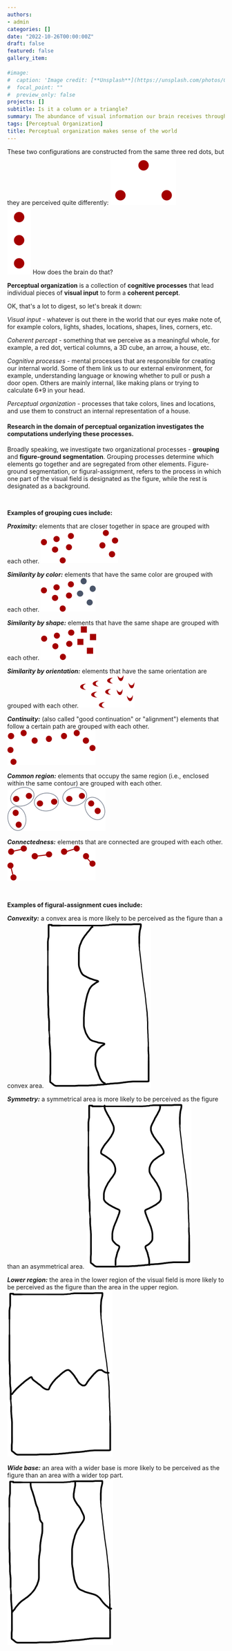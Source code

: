 ```yaml
---
authors:
- admin
categories: []
date: "2022-10-26T00:00:00Z"
draft: false
featured: false
gallery_item:

#image:
#  caption: 'Image credit: [**Unsplash**](https://unsplash.com/photos/CpkOjOcXdUY)'
#  focal_point: ""
#  preview_only: false
projects: []
subtitle: Is it a column or a triangle?
summary: The abundance of visual information our brain receives through the eyes is sorted and organized to construct coherent objects
tags: [Perceptual Organization]
title: Perceptual organization makes sense of the world 
---
```


These two configurations are constructed from the same three red dots, but they are perceived quite differently:
![png](./triangle_redDots.png)  
![png](./Column_redDots.png)
How does the brain do that?

**Perceptual organization** is a collection of **cognitive processes** that lead individual pieces of **visual input** to form a **coherent percept**. 

OK, that's a lot to digest, so let's break it down:

*Visual input* - whatever is out there in the world that our eyes make note of, for example colors, lights, shades, locations, shapes, lines, corners, etc.

*Coherent percept* - something that we perceive as a meaningful whole, for example, a red dot, vertical columns, a 3D cube, an arrow, a house, etc.

*Cognitive processes* - mental processes that are responsible for creating our internal world. Some of them link us to our external environment, for example, understanding language or knowing whether to pull or push a door open. Others are mainly internal, like making plans or trying to calculate 6*9 in your head. 

*Perceptual organization* - processes that take colors, lines and locations, and use them to construct an internal representation of a house. 

#### Research in the domain of perceptual organization investigates the computations underlying these processes.

Broadly speaking, we investigate two organizational processes - **grouping** and **figure-ground segmentation**. Grouping processes determine which elements go together and are segregated from other elements. Figure-ground segmentation, or figural-assignment, refers to the process in which one part of the visual field is designated as the figure, while the rest is designated as a background. 

&nbsp;  

**Examples of grouping cues include:**

***Proximity:*** elements that are closer together in space are grouped with each other.
![png](./prox.png)  

***Similarity by color:*** elements that have the same color are grouped with each other.
![png](./color.png)  

***Similarity by shape:*** elements that have the same shape are grouped with each other.
![png](./shape.png)  

***Similarity by orientation:*** elements that have the same orientation are grouped with each other.
![png](./orientation.png)  

***Continuity:*** (also called "good continuation" or "alignment") elements that follow a certain path are grouped with each other.
![png](./continuity.png)  

***Common region:*** elements that occupy the same region (i.e., enclosed within the same contour) are grouped with each other.
![png](./CR.png)  

***Connectedness:*** elements that are connected are grouped with each other.
![png](./connect.png)  

&nbsp;  

**Examples of figural-assignment cues include:**

***Convexity:*** a convex area is more likely to be perceived as the figure than a convex area.
![png](./convex.png)

***Symmetry:*** a symmetrical area is more likely to be perceived as the figure than an asymmetrical area.
![png](./symmetry.png)

***Lower region:*** the area in the lower region of the visual field is more likely to be perceived as the figure than the area in the upper region.
![png](./lower.png)

***Wide base:*** an area with a wider base is more likely to be perceived as the figure than an area with a wider top part.
![png](./wide.png)
